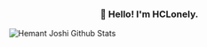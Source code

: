 <h3 align="center">👋 Hello! I'm HCLonely.</h3>

<!--
**Chocolate1999/Chocolate1999** is a ✨ _special_ ✨ repository because its `README.md` (this file) appears on your GitHub profile.

Here are some ideas to get you started:

- 🔭 I’m currently working on ...
- 🌱 I’m currently learning ...
- 👯 I’m looking to collaborate on ...
- 🤔 I’m looking for help with ...
- 💬 Ask me about ...
- 📫 How to reach me: ...
- 😄 Pronouns: ...
- ⚡ Fun fact: ...
-->
![Hemant Joshi Github Stats](https://github-readme-stats.vercel.app/api?username=Chocolate1999&show_icons=true&title_color=fff&icon_color=79ff97&text_color=9f9f9f&bg_color=151515&hide=["contribs"])
